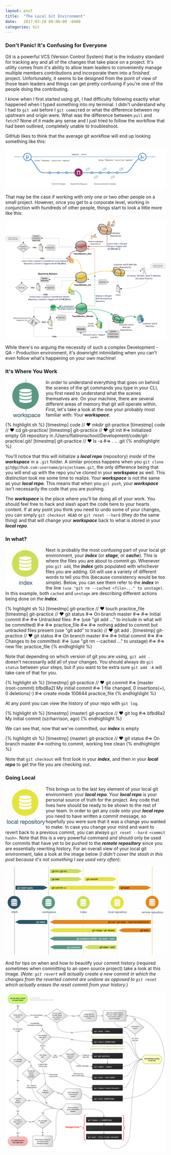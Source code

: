 ```yaml
---
layout: post
title:  "The Local Git Environment"
date:   2017-03-28 08:00:00 -0400
categories: Git
---
```

### Don't Panic! It's Confusing for Everyone
Git is a powerful VCS (Version Control System) that is the industry standard for tracking any and all of the changes that take place on a project. It's utility comes from it's ability to allow team leaders to conveniently manage multiple members contributions and incorporate them into a finished project. Unfortunately, it seems to be designed from the point of view of those team leaders and things can get pretty confusing if you're one of the people doing the contributing.

I know when I first started using git, I had difficulty following exactly what happened when I typed something into my terminal. I didn't understand why I had to `git add` before I `git commit`ed or what the difference between my upstream and origin were. What was the difference between `pull` and `fetch`? None of it made any sense and I just tried to follow the workflow that had been outlined, completely unable to troubleshoot.

GitHub likes to think that the average git workflow will end up looking something like this:

![Branching](/assets/images/a-beginners-guide-to-git/branching.png)

That may be the case if working with only one or two other people on a small project. However, once you get to a corporate level, working in conjunction with hundreds of other people, things start to look a little more like this:

![Development Repos](/assets/images/a-beginners-guide-to-git/Development-Repos.jpg)

While there's no arguing the necessity of such a complex Development - QA - Production environment, it's downright intimidating when you can't even follow what's happening on your own machine!

### It's Where You Work
<img alt="Git Workspace" src="/assets/images/a-beginners-guide-to-git/git-workspace.png" style="float: left;">

In order to understand everything that goes on behind the scenes of the git commands you type in your CLI, you first need to understand what the scenes themselves are. On your machine, there are several different areas of memory that git will operate within. First, let's take a look at the one your probably most familiar with: Your **_workspace_**.

{% highlight sh %}
[timestmp] code
// ♥ mkdir git-practice
[timestmp] code
// ♥ cd git-practice/
[timestmp] git-practice
// ♥ git init
#=> Initialized empty Git repository in /Users/flatironschool/Development/code/git-practice/.git/
[timestmp] git-practice
// ♥ ls -a
#=> .	..	.git
{% endhighlight %}

You'll notice that this will initialize a **_local repo_** (repository) _inside_ of the **_workspace_** in a `.git` folder. A similar process happens when you `git clone git@github.com:username/projectname.git`, the only difference being that you will end up with the repo you've cloned in your **_workspace_** as well. This distinction took me some time to realize. Your **_workspace_** is not the same as your **_local repo_**. This means that when you `git push`, your **_workspace_** isn't necessarily the code that you are pushing.

The **_workspace_** is the place where you'll be doing all of your work. You should feel free to hack and slash apart the code here to your hearts content. If at any point you think you need to undo some of your changes, you can simply `git checkout HEAD` or `git reset --hard` (they do the same thing) and that will change your **_workspace_** back to what is stored in your **_local repo_**.

### In what?
<img alt="Git Index" src="/assets/images/a-beginners-guide-to-git/git-index.png" style="float: left;">

Next is probably the most confusing part of your local git environment, your **_index_** (or **_stage_**, or **_cache_**). This is where the files you are about to commit go. Whenever you `git add`, the **_index_** gets populated with whichever files you are adding. Git will use a variety of different words to tell you this (because consistency would be too simple). Below, you can see them refer to the **_index_** in the line `(use "git rm --cached <file>..." to unstage)`. In this example, both `cached` and `unstage` are describing different actions being done on the **_index_**.

{% highlight sh %}
[timestmp] git-practice
// ♥ touch practice_file
[timestmp] git-practice
// ♥ git status
#=> On branch master
#=>
#=> Initial commit
#=>
#=> Untracked files:
#=>   (use "git add <file>..." to include in what will be committed)
#=>
#=> 	practice_file
#=>
#=> nothing added to commit but untracked files present (use "git add" to track)
// ♥ git add .
[timestmp] git-practice
// ♥ git status
#=> On branch master
#=>
#=> Initial commit
#=>
#=> Changes to be committed:
#=>   (use "git rm --cached <file>..." to unstage)
#=>
#=> 	new file:   practice_file
{% endhighlight %}

Note that depending on which version of git you are using, `git add .` doesn't necessarily add all of your changes. You should always do `git status` between your steps, but if you want to be extra sure `git add -A` will take care of that for you.

{% highlight sh %}
[timestmp] git-practice
// ♥ git commit
#=> [master (root-commit) bfbd8a2] My initial commit
#=>  1 file changed, 0 insertions(+), 0 deletions(-)
#=>  create mode 100644 practice_file
{% endhighlight %}

At any point you can view the history of your repo with `git log`.

{% highlight sh %}
[timestmp] (master) git-practice
// ♥ git log
#=> bfbd8a2 My initial commit (szrharrison, <time> ago)
{% endhighlight %}

We can see that, now that we've committed, our **_index_** is empty

{% highlight sh %}
[timestmp] (master) git-practice
// ♥ git status
#=> On branch master
#=> nothing to commit, working tree clean
{% endhighlight %}

Note that `git checkout` will first look in your **_index_**, and then in your **_local repo_** to get the file you are checking out.

### Going Local

<img alt="Git Local Repo" src="/assets/images/a-beginners-guide-to-git/git-local-repo.png" style="float: left;">

This brings us to the last key element of your local git environment: your **_local repo_**. Your **_local repo_** is your personal source of truth for the project. Any code that lives here should be ready to be shown to the rest of your team. In order to get any code onto your **_local repo_** you need to have written a commit message, so hopefully you were sure that it was a change you wanted to make. In case you change your mind and want to revert back to a previous commit, you can always `git reset --hard <commit hash>`. Note that this is a very powerful command and should only be used for commits that have yet to be pushed to the **_remote repository_** since you are essentially rewriting history. For an overall view of your local git environment, take a look at the image below (_I didn't cover the stash in this post because it's not something I see used very often_):

![Git Transport](/assets/images/a-beginners-guide-to-git/git-transport.png)

And for tips on when and how to beautify your commit history (required sometimes when committing to an open source project) take a look at this image. (_Note: `git revert` will actually create a new commit in which the changes from the reverted commit are undone as opposed to `git reset` which actually erases the reset commit from your history._)

![Git Pretty](/assets/images/a-beginners-guide-to-git/git-pretty.png)
